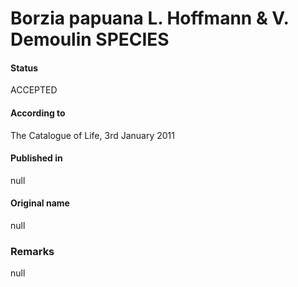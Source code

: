 Borzia papuana L. Hoffmann & V. Demoulin SPECIES
=======

#### Status
ACCEPTED

#### According to
The Catalogue of Life, 3rd January 2011

#### Published in
null

#### Original name
null

### Remarks
null